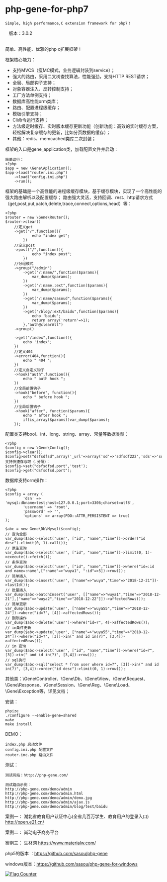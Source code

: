 # php-gene-for-php7

    Simple, high performance,C extension framework for php7！
	
    版本：3.0.2  
    

简单、高性能、优雅的php c扩展框架！  

框架核心能力：
* 支持MVCS（瘦MC模式，业务逻辑封装到service）；
* 强大的路由，采用二叉树查找算法，性能强劲，支持HTTP REST请求；
* 全局、局部钩子支持；
* 对象容器注入、反转控制支持；
* 工厂方法单例支持；
* 数据库高性能orm类库；
* 路由、配置进程级缓存；
* 模板引擎支持；
* Cli命令运行支持；
* 方法级定时缓存、实时版本缓存更新功能（创新功能：高效的实时缓存方案，轻松解决复杂缓存的更新，比如分页数据的缓存）； 
* 其他：redis、memcached类库二次封装；

框架的入口是gene_application类，加载配置文件并启动：

    简单运行：
	<?php
	$app = new \Gene\Aplication();
	$app->load("router.ini.php")
	    ->load("config.ini.php")
	    ->run();

框架的基础是一个高性能的进程级缓存模块，基于缓存模块，实现了一个高性能的强大路由解析以及配置缓存；
路由强大灵活，支持回调、rest、http请求方式（get,post,put,patch,delete,trace,connect,options,head）等：

	<?php
	$router = new \Gene\Router();
	$router->clear()
		//定义get
		->get("/",function(){
				echo "index get";
			})
		//定义post
		->post("/",function(){
				echo "index post";
			})	
		//分组模式
		->group("/admin")
			->get("/:name/",function($params){
				var_dump($params);
			})
			->get("/:name.:ext",function($params){
				var_dump($params);
			})
			->get("/:name/sasoud",function($params){
				var_dump($params);
			})
			->get("/blog/:ext/baidu",function($params){
				echo 'baidu';
				return array('return'=>1);
			},"auth@clearAll")
		->group()
		
		->get("/index",function(){
			echo 'index';
		})
		//定义404
		->error(404,function(){
			echo " 404 ";
		})
		//定义自定义钩子
		->hook("auth",function(){
			echo " auth hook ";
		})
		//全局前置钩子
		->hook("before", function(){
			echo " before hook ";
		})
		//全局后置钩子
		->hook("after", function($params){
			echo " after hook ";
			if(is_array($params))var_dump($params);
		});

配置类支持bool、int、long、string、array、常量等数据类型：

	<?php
	$config = new \Gene\Config();
	$config->clear();
	$config>set("dsfsdfsd",array('_url'=>array('sd'=>'sdfsdf222','sds'=>'sdfsf678'),'port'=>3307));
	支持快捷存与取（.分隔）：
	$config->set("dsfsdfsd.port",'test');
	$config->get("dsfsdfsd.port");
	
数据库支持orm操作：

    <?php
    $config = array (
            'dsn' => 'mysql:dbname=test;host=127.0.0.1;port=3306;charset=utf8',
            'username' => 'root',
            'password' => '',
            'options' => array(PDO::ATTR_PERSISTENT => true)
    );
    
	$abc = new Gene\Db\Mysql($config);
    // 查询全部
	var_dump($abc->select('user', ["id", "name","time"])->order("id desc")->limit(0, 1)->all());
    // 原生查询
	var_dump($abc->select('user', ["id", "name","time"])->limit(0, 1)->execute()->fetch());
    // 条件查询
	var_dump($abc->select('user', ["id", "name","time"])->where("id=:id and name=:name",[":name"=>"wuya1", ":id"=>5])->row());
    // 简单插入
	var_dump($abc->insert('user', ["name"=>"wuya","time"=>"2018-12-21"])->lastId());
    // 批量插入
	var_dump($abc->batchInsert('user', [["name"=>"wuya1","time"=>"2018-12-21"],["name"=>"wuya2","time"=>"2018-12-22"]])->affectedRows());
    // 简单更新
	var_dump($abc->update('user', ["name"=>"wuya55","time"=>"2018-12-24"])->where("id=?", [4])->affectedRows());
	// 删除操作
	var_dump($abc->delete('user')->where("id=?", 4)->affectedRows());
    // in条件更新
	var_dump($abc->update('user', ["name"=>"wuya55","time"=>"2018-12-24"])->where("id=?", [3])->in(" and id in(?)", [3,4])->affectedRows());
    // in 查询
	var_dump($abc->select('user', ["id", "name","time"])->where("id=?", [3])->in(" and id in(?)", [3,4])->row());
    // sql执行
    var_dump($abc->sql("select * from user where id=?", [3])->in(" and id in(?)", [3,4])->order("id desc")->limit(0, 1)->row());
    
    
其他类：\Gene\Controller、\Gene\Db、\Gene\View、\Gene\Request、\Gene\Response、\Gene\Session、\Gene\Reg、\Gene\Load、\Gene\Exception等，详见文档；
	
安装：
	
	phpize
	./configure --enable-gene=shared
	make
	make install
	
DEMO：
	
	index.php 启动文件
	config.ini.php 配置文件
	router.inc.php 路由文件
	
测试：

	测试网站：http://php-gene.com/
    
	测试路由示例：
	http://php-gene.com/demo/admin
	http://php-gene.com/demo/admin.html
	http://php-gene.com/demo/admin/demo.jpg
	http://php-gene.com/demo/admin/ajax.js
	http://php-gene.com/demo/admin/blog/test/baidu

案例一：
        湖北省教育用户认证中心(全省几百万学生、教育用户的登录入口)
        http://open.e21.cn/
        
案例二：
        尚动电子商务平台

案例三：
        生材网
	https://www.materialw.com/


php5的版本 ：https://github.com/sasou/php-gene

windows版本：https://github.com/sasou/php-gene-for-windows

<a href="https://info.flagcounter.com/AEYx"><img src="https://s11.flagcounter.com/count2/AEYx/bg_FFFFFF/txt_000000/border_CCCCCC/columns_2/maxflags_10/viewers_0/labels_1/pageviews_1/flags_0/percent_0/" alt="Flag Counter" border="0"></a>
